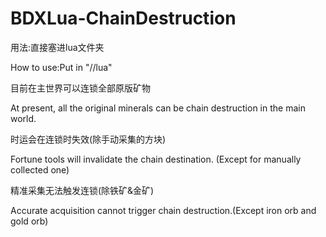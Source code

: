 # BDXLua-ChainDestruction
用法:直接塞进lua文件夹

How to use:Put in "//lua"

目前在主世界可以连锁全部原版矿物

At present, all the original minerals can be chain destruction in the main world.

时运会在连锁时失效(除手动采集的方块)

Fortune tools will invalidate the chain destination. (Except for manually collected one)

精准采集无法触发连锁(除铁矿&金矿)

Accurate acquisition cannot trigger chain destruction.(Except iron orb and gold orb)
